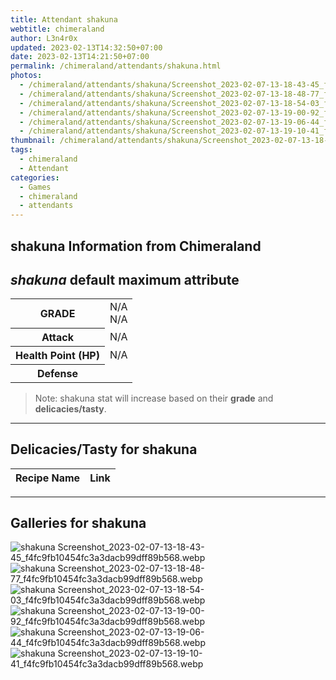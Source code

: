 ```yaml
---
title: Attendant shakuna
webtitle: chimeraland
author: L3n4r0x
updated: 2023-02-13T14:32:50+07:00
date: 2023-02-13T14:21:50+07:00
permalink: /chimeraland/attendants/shakuna.html
photos:
  - /chimeraland/attendants/shakuna/Screenshot_2023-02-07-13-18-43-45_f4fc9fb10454fc3a3dacb99dff89b568.webp
  - /chimeraland/attendants/shakuna/Screenshot_2023-02-07-13-18-48-77_f4fc9fb10454fc3a3dacb99dff89b568.webp
  - /chimeraland/attendants/shakuna/Screenshot_2023-02-07-13-18-54-03_f4fc9fb10454fc3a3dacb99dff89b568.webp
  - /chimeraland/attendants/shakuna/Screenshot_2023-02-07-13-19-00-92_f4fc9fb10454fc3a3dacb99dff89b568.webp
  - /chimeraland/attendants/shakuna/Screenshot_2023-02-07-13-19-06-44_f4fc9fb10454fc3a3dacb99dff89b568.webp
  - /chimeraland/attendants/shakuna/Screenshot_2023-02-07-13-19-10-41_f4fc9fb10454fc3a3dacb99dff89b568.webp
thumbnail: /chimeraland/attendants/shakuna/Screenshot_2023-02-07-13-18-43-45_f4fc9fb10454fc3a3dacb99dff89b568.webp
tags:
  - chimeraland
  - Attendant
categories:
  - Games
  - chimeraland
  - attendants
---
```


<link
  rel="stylesheet"
  href="https://rawcdn.githack.com/dimaslanjaka/Web-Manajemen/870a349/css/bootstrap-5-3-0-alpha3-wrapper.css"
/>
<section id="bootstrap-wrapper">
  <h2>shakuna Information from Chimeraland</h2>
  <h2 id="attribute"><i>shakuna</i> default maximum attribute</h2>
  <div class="row">
    <div class="col mb-2">
      <div class="card bg-dark text-light">
        <div class="card-body">
          <table>
            <tr>
              <th>GRADE</th>
              <td>N/A <br />N/A</td>
            </tr>
            <tr>
              <th>Attack</th>
              <td>N/A</td>
            </tr>
            <tr>
              <th>Health Point (HP)</th>
              <td>N/A</td>
            </tr>
            <tr>
              <th>Defense</th>
              <td></td>
            </tr>
          </table>
        </div>
      </div>
    </div>
  </div>
  <blockquote>
    Note: shakuna stat will increase based on their <b>grade</b> and
    <b>delicacies/tasty</b>.
  </blockquote>
  <hr />
  <h2 id="delicacies">Delicacies/Tasty for shakuna</h2>
  <div class="card">
    <div class="card-body">
      <div class="table-responsive">
        <table class="table table-striped table-dark">
          <thead>
            <tr>
              <th>Recipe Name</th>
              <th>Link</th>
            </tr>
          </thead>
          <tbody></tbody>
        </table>
      </div>
    </div>
  </div>
  <hr />
  <div id="gallery">
    <h2>Galleries for shakuna</h2>
    <div class="row">
      <div class="col-lg-6 col-12">
        <img
          src="https://www.webmanajemen.com/chimeraland/attendants/shakuna/Screenshot_2023-02-07-13-18-43-45_f4fc9fb10454fc3a3dacb99dff89b568.webp"
          alt="shakuna Screenshot_2023-02-07-13-18-43-45_f4fc9fb10454fc3a3dacb99dff89b568.webp"
        />
      </div>
      <div class="col-lg-6 col-12">
        <img
          src="https://www.webmanajemen.com/chimeraland/attendants/shakuna/Screenshot_2023-02-07-13-18-48-77_f4fc9fb10454fc3a3dacb99dff89b568.webp"
          alt="shakuna Screenshot_2023-02-07-13-18-48-77_f4fc9fb10454fc3a3dacb99dff89b568.webp"
        />
      </div>
      <div class="col-lg-6 col-12">
        <img
          src="https://www.webmanajemen.com/chimeraland/attendants/shakuna/Screenshot_2023-02-07-13-18-54-03_f4fc9fb10454fc3a3dacb99dff89b568.webp"
          alt="shakuna Screenshot_2023-02-07-13-18-54-03_f4fc9fb10454fc3a3dacb99dff89b568.webp"
        />
      </div>
      <div class="col-lg-6 col-12">
        <img
          src="https://www.webmanajemen.com/chimeraland/attendants/shakuna/Screenshot_2023-02-07-13-19-00-92_f4fc9fb10454fc3a3dacb99dff89b568.webp"
          alt="shakuna Screenshot_2023-02-07-13-19-00-92_f4fc9fb10454fc3a3dacb99dff89b568.webp"
        />
      </div>
      <div class="col-lg-6 col-12">
        <img
          src="https://www.webmanajemen.com/chimeraland/attendants/shakuna/Screenshot_2023-02-07-13-19-06-44_f4fc9fb10454fc3a3dacb99dff89b568.webp"
          alt="shakuna Screenshot_2023-02-07-13-19-06-44_f4fc9fb10454fc3a3dacb99dff89b568.webp"
        />
      </div>
      <div class="col-lg-6 col-12">
        <img
          src="https://www.webmanajemen.com/chimeraland/attendants/shakuna/Screenshot_2023-02-07-13-19-10-41_f4fc9fb10454fc3a3dacb99dff89b568.webp"
          alt="shakuna Screenshot_2023-02-07-13-19-10-41_f4fc9fb10454fc3a3dacb99dff89b568.webp"
        />
      </div>
    </div>
  </div>
</section>